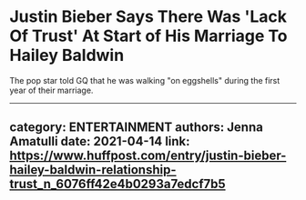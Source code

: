 # Justin Bieber Says There Was 'Lack Of Trust' At Start of His Marriage To Hailey Baldwin

The pop star told GQ that he was walking "on eggshells" during the first year of their marriage.

---
category: ENTERTAINMENT
authors: Jenna Amatulli
date: 2021-04-14
link: https://www.huffpost.com/entry/justin-bieber-hailey-baldwin-relationship-trust_n_6076ff42e4b0293a7edcf7b5
---
